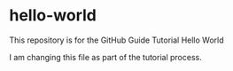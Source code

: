 # hello-world
This repository is for the GitHub Guide Tutorial Hello World

I am changing this file as part of the tutorial process. 
